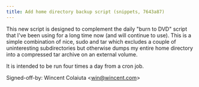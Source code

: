```yaml
---
title: Add home directory backup script (snippets, 7643a87)
---
```


This new script is designed to complement the daily "burn to DVD" script that I've been using for a long time now (and will continue to use). This is a simple combination of nice, sudo and tar which excludes a couple of uninteresting subdirectories but otherwise dumps my entire home directory into a compressed tar archive on an external volume.

It is intended to be run four times a day from a cron job.

Signed-off-by: Wincent Colaiuta &lt;win@wincent.com&gt;
